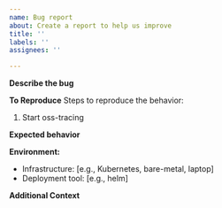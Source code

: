```yaml
---
name: Bug report
about: Create a report to help us improve
title: ''
labels: ''
assignees: ''

---
```


**Describe the bug**
<!-- A clear and concise description of what the bug is.-->

**To Reproduce**
Steps to reproduce the behavior:
1. Start oss-tracing

**Expected behavior**
<!-- A clear and concise description of what you expected to happen. -->

**Environment:**
 - Infrastructure: [e.g., Kubernetes, bare-metal, laptop]
 - Deployment tool: [e.g., helm]

**Additional Context**
<!--  Additional relevant info which can help us debug this issue easily like Logs, Configuration etc. -->
